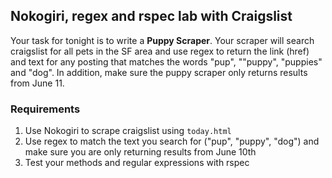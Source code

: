 ## Nokogiri, regex and rspec lab with Craigslist

Your task for tonight is to write a __Puppy Scraper__. Your scraper will search craigslist for all pets in the SF area and use regex to return the link (href) and text for any posting that matches the words "pup", ""puppy", "puppies" and "dog".  In addition, make sure the puppy scraper only returns results from June 11.


### Requirements
1. Use Nokogiri to scrape craigslist using `today.html`
2. Use regex to match the text you search for ("pup", "puppy", "dog") and make sure you are only returning results from June 10th
3. Test your methods and regular expressions with rspec





